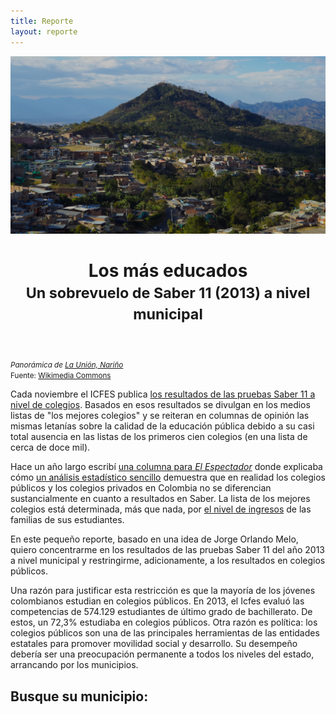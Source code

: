 ```yaml
---
title: Reporte
layout: reporte
---
```


<div id="titulo-reporte" class="container-fluid">
<header>
<img src="pics/la_union.jpg">
<h1>Los más educados<br><small>Un sobrevuelo de Saber 11 (2013) a nivel municipal</small></h1>
</header>
</div>


<div class="container">
<div class="row">
<div class="col-md-4">
	<small><em>Panorámica de <a href="http://www.launion-narino.gov.co/index.shtml">La Unión, Nariño</a></em><br>Fuente: <a href="http://commons.wikimedia.org/wiki/File:Vista_de_la_union_nari%C3%B1o.JPG">Wikimedia Commons</a></small>
</div>
<div class="col-md-8 texto">

<p>Cada noviembre el ICFES publica <a href="http://www.icfes.gov.co/resultados/saber-11-resultados?id=39">los resultados de las pruebas Saber 11 a nivel de colegios</a>. Basados en esos resultados se divulgan en los medios listas de "los mejores colegios" y se reiteran en columnas de opinión las mismas letanías sobre la calidad de la educación pública debido a su casi total ausencia en las listas de los primeros cien colegios (en una lista de cerca de doce mil). </p>

<p>Hace un año largo escribí <a href="http://www.elespectador.com/opinion/columna-389967-saber-y-perder">una columna para <em>El Espectador</em></a> donde explicaba cómo <a href="http://nbviewer.ipython.org/url/finiterank.com/saber/saber.ipynb">un análisis estadístico sencillo</a> demuestra que en realidad los colegios públicos y los colegios privados en Colombia no se diferencian sustancialmente en cuanto a resultados en Saber. La lista de los mejores colegios está determinada, más que nada, por <a href="http://www.finiterank.com/notas/2013/12/19/19/">el nivel de ingresos</a> de las familias de sus estudiantes.</p>

<p>En este pequeño reporte, basado en una idea de Jorge Orlando Melo, quiero concentrarme en los resultados de las pruebas Saber 11 del año 2013 a nivel municipal y restringirme, adicionamente, a los resultados en colegios públicos.</p> 

<p>Una razón para justificar esta restricción es que la mayoría de los jóvenes colombianos estudian en colegios públicos. En 2013, el Icfes evaluó las competencias de 574.129 estudiantes de último grado de bachillerato. De estos, un 72,3% estudiaba en colegios públicos. Otra razón es política: los colegios públicos son una de las principales herramientas de las entidades estatales para promover movilidad social y desarrollo. Su desempeño debería ser una preocupación permanente a todos los niveles del estado, arrancando por los municipios.</p>


<h2>Busque su municipio:</h2>

<div id="formulario"></div>
<div id="tabla-resultados"></div>
</div>
</div>
</div>